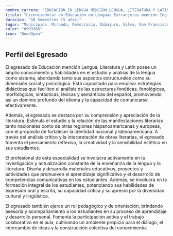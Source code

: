```yaml
---
nombre_carrera: "EDUCACIÓN EN LENGUA MENCIÓN LENGUA, LITERATURA Y LATÍN"
titulo: "Licenciado(a) en Educación en Lenguas Extranjeras mención Inglés"
duracion: "10 Semestres (5 años)"
lugar: "Municipios: Miranda, Democracia, Dabajuro, Silva, San Francisco, Mauroa, Juan José Mora, Puerto Cabello, Veroes"
color: "#993366"
icon: "BookOpen"
---
```


## Perfil del Egresado

El egresado de Educación mención Lengua, Literatura y Latín posee un amplio conocimiento y habilidades en el estudio y análisis de la lengua como sistema, abordando tanto sus aspectos estructurales como su dimensión social y psicológica. Está capacitado para emplear estrategias didácticas que faciliten el análisis de las estructuras fonéticas, fonológicas, morfológicas, sintácticas, léxicas y semánticas del español, promoviendo así un dominio profundo del idioma y la capacidad de comunicarse efectivamente.

Además, el egresado se destaca por su comprensión y apreciación de la literatura. Estimula el estudio y la relación de las manifestaciones literarias tanto nacionales como de otras regiones hispanoamericanas y europeas, con el propósito de fortalecer la identidad nacional y latinoamericana. A través del análisis crítico y la interpretación de obras literarias, el egresado fomenta el pensamiento reflexivo, la creatividad y la sensibilidad estética en sus estudiantes.

El profesional de esta especialidad se involucra activamente en la investigación y actualización constante de la enseñanza de la lengua y la literatura. Diseña y desarrolla materiales educativos, proyectos y actividades que promueven el aprendizaje significativo y el desarrollo de competencias comunicativas en los estudiantes. Además, se involucra en la formación integral de los estudiantes, potenciando sus habilidades de expresión oral y escrita, su capacidad crítica y su aprecio por la diversidad cultural y lingüística.

El egresado también ejerce un rol pedagógico y de orientación, brindando asesoría y acompañamiento a los estudiantes en su proceso de aprendizaje y desarrollo personal. Fomenta la participación activa y el trabajo colaborativo en el aula, cultivando un ambiente propicio para el diálogo, el intercambio de ideas y la construcción colectiva del conocimiento.
